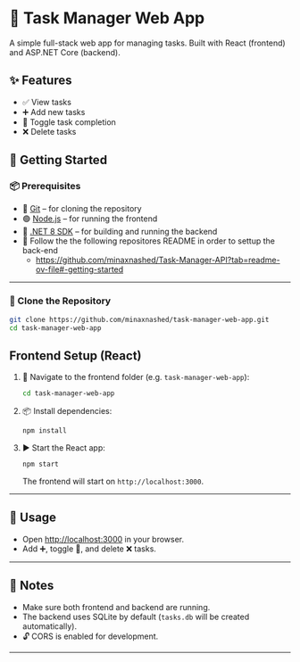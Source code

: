 # 📝 Task Manager Web App

A simple full-stack web app for managing tasks. Built with React (frontend) and ASP.NET Core (backend).

## ✨ Features

- ✅ View tasks  
- ➕ Add new tasks  
- 🔁 Toggle task completion  
- ❌ Delete tasks 

## 🚀 Getting Started

### 📦 Prerequisites

- 🧰 [Git](https://git-scm.com/) – for cloning the repository  
- 🟢 [Node.js](https://nodejs.org/) – for running the frontend  
- 🧱 [.NET 8 SDK](https://dotnet.microsoft.com/download) – for building and running the backend
- 📘 Follow the the following repositores README in order to settup the back-end
   -   https://github.com/minaxnashed/Task-Manager-API?tab=readme-ov-file#-getting-started 
---

### 🧬 Clone the Repository

```bash
git clone https://github.com/minaxnashed/task-manager-web-app.git
cd task-manager-web-app
```

## Frontend Setup (React)

1. 📂 Navigate to the frontend folder (e.g. `task-manager-web-app`):

    ```bash
    cd task-manager-web-app
    ```

2. 📦 Install dependencies:

    ```bash
    npm install
    ```

3. ▶️ Start the React app:

    ```bash
    npm start
    ```

   The frontend will start on `http://localhost:3000`.

---

## 🧪 Usage

- Open [http://localhost:3000](http://localhost:3000) in your browser.
- Add ➕, toggle 🔁, and delete ❌ tasks.

---

## 📝 Notes

- Make sure both frontend and backend are running.
- The backend uses SQLite by default (`tasks.db` will be created automatically).
- 🔓 CORS is enabled for development.

---

##
